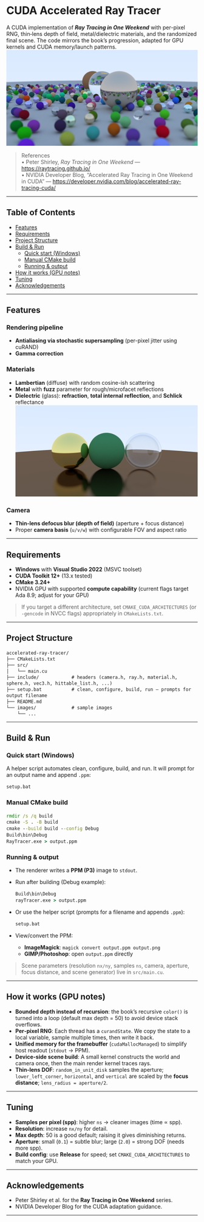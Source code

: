 # CUDA Accelerated Ray Tracer

A CUDA implementation of **_Ray Tracing in One Weekend_** with per-pixel RNG, thin‑lens depth of field, metal/dielectric materials, and the randomized final scene. The code mirrors the book’s progression, adapted for GPU kernels and CUDA memory/launch patterns.
![Final spheres render](images/spheres.png)
> References  
> • Peter Shirley, _Ray Tracing in One Weekend_ — https://raytracing.github.io/  
> • NVIDIA Developer Blog, “Accelerated Ray Tracing in One Weekend in CUDA” — https://developer.nvidia.com/blog/accelerated-ray-tracing-cuda/

---

## Table of Contents
- [Features](#features)
- [Requirements](#requirements)
- [Project Structure](#project-structure)
- [Build & Run](#build--run)
  - [Quick start (Windows)](#quick-start-windows)
  - [Manual CMake build](#manual-cmake-build)
  - [Running & output](#running--output)
- [How it works (GPU notes)](#how-it-works-gpu-notes)
- [Tuning](#tuning)
- [Acknowledgements](#acknowledgements)

---

## Features

### Rendering pipeline
- **Antialiasing via stochastic supersampling** (per-pixel jitter using cuRAND)
- **Gamma correction**

### Materials
- **Lambertian** (diffuse) with random cosine-ish scattering
- **Metal** with **fuzz** parameter for rough/microfacet reflections
- **Dielectric** (glass): **refraction**, **total internal reflection**, and **Schlick** reflectance
![Dielectric](images/materials.png)

### Camera
- **Thin‑lens defocus blur (depth of field)** (aperture + focus distance)
- Proper **camera basis** (`u/v/w`) with configurable FOV and aspect ratio

---

## Requirements

- **Windows** with **Visual Studio 2022** (MSVC toolset)
- **CUDA Toolkit 12+** (13.x tested)
- **CMake 3.24+**
- NVIDIA GPU with supported **compute capability** (current flags target Ada 8.9; adjust for your GPU)

> If you target a different architecture, set `CMAKE_CUDA_ARCHITECTURES` (or `-gencode` in NVCC flags) appropriately in `CMakeLists.txt`.

---

## Project Structure

```
accelerated-ray-tracer/
├── CMakeLists.txt
├── src/
│   └── main.cu
├── include/            # headers (camera.h, ray.h, material.h, sphere.h, vec3.h, hittable_list.h, ...)
├── setup.bat           # clean, configure, build, run – prompts for output filename
├── README.md
└── images/             # sample images
    └── ...
```

---

## Build & Run

### Quick start (Windows)

A helper script automates clean, configure, build, and run. It will prompt for an output name and append `.ppm`:

```bat
setup.bat
```

### Manual CMake build

```bat
rmdir /s /q build
cmake -S . -B build
cmake --build build --config Debug
Build\bin\Debug
RayTracer.exe > output.ppm
```

### Running & output

- The renderer writes a **PPM (P3)** image to `stdout`.

- Run after building (Debug example):
  ```bat
  Build\bin\Debug
  rayTracer.exe > output.ppm
  ```

- Or use the helper script (prompts for a filename and appends `.ppm`):
  ```bat
  setup.bat
  ```

- View/convert the PPM:
  - **ImageMagick**: `magick convert output.ppm output.png`
  - **GIMP/Photoshop**: open `output.ppm` directly

> Scene parameters (resolution `nx/ny`, samples `ns`, camera, aperture, focus distance, and scene generator) live in `src/main.cu`.

---

## How it works (GPU notes)

- **Bounded depth instead of recursion**: the book’s recursive `color()` is turned into a loop (default max depth = 50) to avoid device stack overflows.
- **Per‑pixel RNG**: Each thread has a `curandState`. We copy the state to a local variable, sample multiple times, then write it back.
- **Unified memory for the framebuffer** (`cudaMallocManaged`) to simplify host readout (`stdout` → PPM).
- **Device-side scene build**: A small kernel constructs the world and camera once, then the main render kernel traces rays.
- **Thin‑lens DOF**: `random_in_unit_disk` samples the aperture; `lower_left_corner`, `horizontal`, and `vertical` are scaled by the **focus distance**; `lens_radius = aperture/2`.

---

## Tuning

- **Samples per pixel (spp)**: higher `ns` → cleaner images (time ∝ spp).
- **Resolution**: increase `nx/ny` for detail.
- **Max depth**: 50 is a good default; raising it gives diminishing returns.
- **Aperture**: small (`0.1`) = subtle blur; large (`2.0`) = strong DOF (needs more spp).
- **Build config**: use **Release** for speed; set `CMAKE_CUDA_ARCHITECTURES` to match your GPU.

---

## Acknowledgements

- Peter Shirley et al. for the **Ray Tracing in One Weekend** series.  
- NVIDIA Developer Blog for the CUDA adaptation guidance.

---
